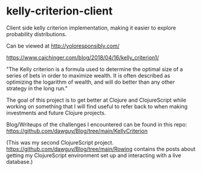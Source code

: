 # kelly-criterion-client
Client side kelly criterion implementation, making it easier to explore probability distributions.


Can be viewed at http://yoloresponsibly.com/

https://www.caichinger.com/blog/2018/04/16/kelly_criterion1/

"The Kelly criterion is a formula used to determine the optimal size of a series of bets in order to maximize wealth. It is often described as optimizing the logarithm of wealth, and will do better than any other strategy in the long run."

The goal of this project is to get better at Clojure and ClojureScript while working on something that I will find useful to refer back to when making investments and future Clojure projects.

Blog/Writeups of the challenges I encountered can be found in this repo:
https://github.com/dawguy/Blog/tree/main/KellyCriterion

(This was my second ClojureScript project. https://github.com/dawguy/Blog/tree/main/Rowing contains the posts about getting my ClojureScript environment set up and interacting with a live database.)
